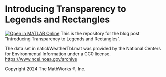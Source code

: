 # Introducing Transparency to Legends and Rectangles
[![Open in MATLAB Online](https://www.mathworks.com/images/responsive/global/open-in-matlab-online.svg)](https://matlab.mathworks.com/open/github/v1?repo=MATLAB-Graphics-and-App-Building/matlab-gaab-blog-2024&file=LegendAndRectangleAlpha/LegendTransparency.mlx)
This is the repository for the blog post "Introducing Transparency to Legends and Rectangles".

The data set in natickWeatherTbl.mat was provided by the National Centers for Environmental Information under a CC0 license.
https://www.ncei.noaa.gov/archive

Copyright 2024 The MathWorks &reg;, Inc.
